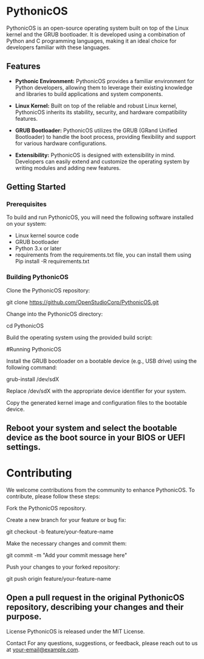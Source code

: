 # PythonicOS

PythonicOS is an open-source operating system built on top of the Linux kernel and the GRUB bootloader. It is developed using a combination of Python and C programming languages, making it an ideal choice for developers familiar with these languages.

## Features

- **Pythonic Environment:** PythonicOS provides a familiar environment for Python developers, allowing them to leverage their existing knowledge and libraries to build applications and system components.

- **Linux Kernel:** Built on top of the reliable and robust Linux kernel, PythonicOS inherits its stability, security, and hardware compatibility features.

- **GRUB Bootloader:** PythonicOS utilizes the GRUB (GRand Unified Bootloader) to handle the boot process, providing flexibility and support for various hardware configurations.

- **Extensibility:** PythonicOS is designed with extensibility in mind. Developers can easily extend and customize the operating system by writing modules and adding new features.

## Getting Started

### Prerequisites

To build and run PythonicOS, you will need the following software installed on your system:

- Linux kernel source code
- GRUB bootloader
- Python 3.x or later
- requirements from the requirements.txt file, you can install them using Pip install -R requirements.txt

### Building PythonicOS

  Clone the PythonicOS repository:

  git clone https://github.com/OpenStudioCorp/PythonicOS.git

  Change into the PythonicOS directory:
   
  cd PythonicOS
   
  Build the operating system using the provided build script:
   
  #Running PythonicOS

Install the GRUB bootloader on a bootable device (e.g., USB drive) using the following command:

grub-install /dev/sdX

Replace /dev/sdX with the appropriate device identifier for your system.

Copy the generated kernel image and configuration files to the bootable device.

Reboot your system and select the bootable device as the boot source in your BIOS or UEFI settings.
----------------------------------------------------------------------------------------------------

# Contributing

We welcome contributions from the community to enhance PythonicOS. To contribute, please follow these steps:

Fork the PythonicOS repository.

Create a new branch for your feature or bug fix:

git checkout -b feature/your-feature-name

Make the necessary changes and commit them:

git commit -m "Add your commit message here"

Push your changes to your forked repository:

git push origin feature/your-feature-name

Open a pull request in the original PythonicOS repository, describing your changes and their purpose.
------------------------------------------------------------------------------------------------------
License
PythonicOS is released under the MIT License.

Contact
For any questions, suggestions, or feedback, please reach out to us at your-email@example.com.
